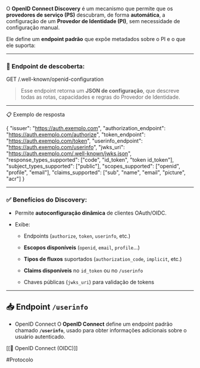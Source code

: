 O **OpenID Connect Discovery** é um mecanismo que permite que os **provedores de serviço (PS)** descubram, de forma **automática**, a configuração de um **Provedor de Identidade (PI)**, sem necessidade de configuração manual.

Ele define um **endpoint padrão** que expõe metadados sobre o PI e o que ele suporta:

---

### 📌 Endpoint de descoberta:

GET /.well-known/openid-configuration

>Esse endpoint retorna um **JSON de configuração**, que descreve todas as rotas, capacidades e regras do Provedor de Identidade.

---

📋 Exemplo de resposta

{
  "issuer": "https://auth.exemplo.com",
  "authorization_endpoint": "https://auth.exemplo.com/authorize",
  "token_endpoint": "https://auth.exemplo.com/token",
  "userinfo_endpoint": "https://auth.exemplo.com/userinfo",
  "jwks_uri": "https://auth.exemplo.com/.well-known/jwks.json",
  "response_types_supported": ["code", "id_token", "token id_token"],
  "subject_types_supported": ["public"],
  "scopes_supported": ["openid", "profile", "email"],
  "claims_supported": ["sub", "name", "email", "picture", "acr"]
}

---

### ✅ Benefícios do Discovery:

- Permite **autoconfiguração dinâmica** de clientes OAuth/OIDC.
    
- Exibe:
    
    - Endpoints (`authorize`, `token`, `userinfo`, etc.)
        
    - **Escopos disponíveis** (`openid`, `email`, `profile`...)
        
    - **Tipos de fluxos** suportados (`authorization_code`, `implicit`, etc.)
        
    - **Claims disponíveis** no `id_token` ou no `/userinfo`
        
    - Chaves públicas (`jwks_uri`) para validação de tokens

---

## 📥 Endpoint  `/userinfo`

- OpenID Connect O **OpenID Connect** define um endpoint padrão chamado **`/userinfo`**, usado para obter informações adicionais sobre o usuário autenticado.

[[🧠 OpenID Connect (OIDC)]]

#Protocolo 